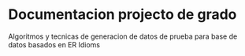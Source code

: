 Documentacion projecto de grado 
========
Algoritmos y tecnicas de generacion de datos de prueba para base de datos basados en ER Idioms
